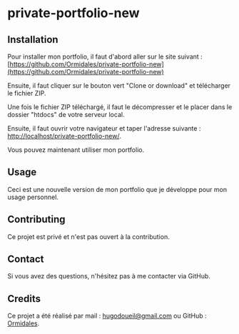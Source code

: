 # private-portfolio-new

## Installation

Pour installer mon portfolio, il faut d'abord aller sur le site suivant :
[https://github.com/Ormidales/private-portfolio-new](https://github.com/Ormidales/private-portfolio-new)

Ensuite, il faut cliquer sur le bouton vert "Clone or download" et télécharger le fichier ZIP.

Une fois le fichier ZIP téléchargé, il faut le décompresser et le placer dans le dossier "htdocs" de votre serveur local.

Ensuite, il faut ouvrir votre navigateur et taper l'adresse suivante :
[http://localhost/private-portfolio-new/](http://localhost/private-portfolio-new/).

Vous pouvez maintenant utiliser mon portfolio.

## Usage
Ceci est une nouvelle version de mon portfolio que je développe pour mon usage personnel.

## Contributing
Ce projet est privé et n'est pas ouvert à la contribution.

## Contact
Si vous avez des questions, n'hésitez pas à me contacter via GitHub.

## Credits
Ce projet a été réalisé par mail : [hugodoueil@gmail.com](mailto:hugodoueil@gmail.com) ou GitHub : [Ormidales](https://github.com/Ormidales).